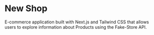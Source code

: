 # New Shop

E-commerce application built with Next.js and Tailwind CSS that allows users to explore information about Products using the Fake-Store API.
